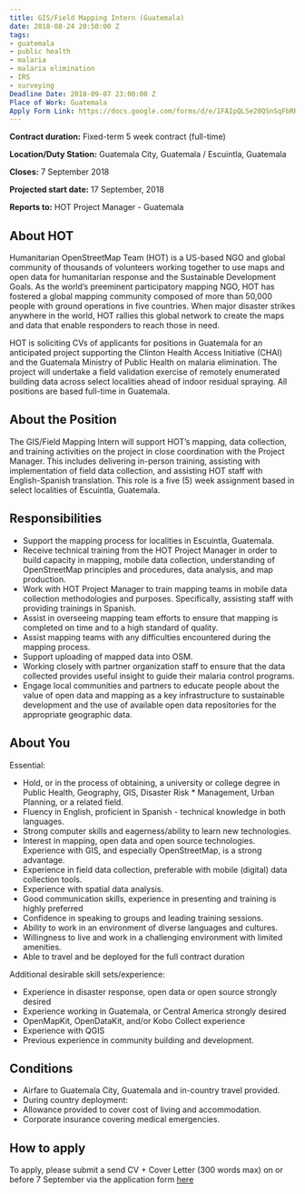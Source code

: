 ```yaml
---
title: GIS/Field Mapping Intern (Guatemala)
date: 2018-08-24 20:50:00 Z
tags:
- guatemala
- public health
- malaria
- malaria elimination
- IRS
- surveying
Deadline Date: 2018-09-07 23:00:00 Z
Place of Work: Guatemala
Apply Form Link: https://docs.google.com/forms/d/e/1FAIpQLSe20QSnSqFbRRqgLqVBwHNkr216qZ5X4vdlW6ANBNdf0uAjPA/viewform
---
```


**Contract duration:** Fixed-term 5 week contract (full-time)

**Location/Duty Station:** Guatemala City, Guatemala / Escuintla, Guatemala

**Closes:** 7 September 2018

**Projected start date:** 17 September, 2018

**Reports to:** HOT Project Manager - Guatemala 

## About HOT

Humanitarian OpenStreetMap Team (HOT) is a US-based NGO and global community of thousands of volunteers working together to use maps and open data for humanitarian response and the Sustainable Development Goals. As the world’s preeminent participatory mapping NGO, HOT has fostered a global mapping community composed of more than 50,000 people with ground operations in five countries. When major disaster strikes anywhere in the world, HOT rallies this global network to create the maps and data that enable responders to reach those in need.

HOT is soliciting CVs of applicants for positions in Guatemala for an anticipated project supporting the Clinton Health Access Initiative (CHAI) and the Guatemala Ministry of Public Health on malaria elimination. The project will undertake a field validation exercise of remotely enumerated building data across select localities ahead of indoor residual spraying. All positions are based full-time in Guatemala.

## About the Position

The GIS/Field Mapping Intern will support HOT’s mapping, data collection, and training activities on the project in close coordination with the Project Manager. This includes delivering in-person training, assisting with implementation of field data collection, and assisting HOT staff with English-Spanish translation. This role is a five (5) week assignment based in select localities of Escuintla, Guatemala.

## Responsibilities

* Support the mapping process for localities in Escuintla, Guatemala.
* Receive technical training from the HOT Project Manager in order to build capacity in mapping, mobile data collection, understanding of OpenStreetMap principles and procedures, data analysis, and map production.
* Work with HOT Project Manager to train mapping teams in mobile data collection methodologies and purposes. Specifically, assisting staff with providing trainings in Spanish. 
* Assist in overseeing mapping team efforts to ensure that mapping is completed on time and to a high standard of quality.
* Assist mapping teams with any difficulties encountered during the mapping process.
* Support uploading of mapped data into OSM.
* Working closely with partner organization staff to ensure that the data collected provides useful insight to guide their malaria control programs.
* Engage local communities and partners to educate people about the value of open data and mapping as a key infrastructure to sustainable development and the use of available open data repositories for the appropriate geographic data.

## About You

Essential:

* Hold, or in the process of obtaining, a university or college degree in Public Health, Geography, GIS, Disaster Risk * Management, Urban Planning, or a related field. 
* Fluency in English, proficient in Spanish - technical knowledge in both languages. 
* Strong computer skills and eagerness/ability to learn new technologies.
* Interest in mapping, open data and open source technologies. Experience with GIS, and especially OpenStreetMap, is a strong advantage.
* Experience in field data collection, preferable with mobile (digital) data collection tools. 
* Experience with spatial data analysis.
* Good communication skills, experience in presenting and training is highly preferred
* Confidence in speaking to groups and leading training sessions.
* Ability to work in an environment of diverse languages and cultures. 
* Willingness to live and work in a challenging environment with limited amenities.
* Able to travel and be deployed for the full contract duration

Additional desirable skill sets/experience:

* Experience in disaster response, open data or open source strongly desired
* Experience working in Guatemala, or Central America strongly desired
* OpenMapKit, OpenDataKit, and/or Kobo Collect experience
* Experience with QGIS
* Previous experience in community building and development.

## Conditions

* Airfare to Guatemala City, Guatemala and in-country travel provided.
* During country deployment:
* Allowance provided to cover cost of living and accommodation.
* Corporate insurance covering medical emergencies.

## How to apply

To apply, please submit a send CV + Cover Letter (300 words max) on or before 7 September via the application form [here](https://docs.google.com/forms/d/e/1FAIpQLSe20QSnSqFbRRqgLqVBwHNkr216qZ5X4vdlW6ANBNdf0uAjPA/viewform)
